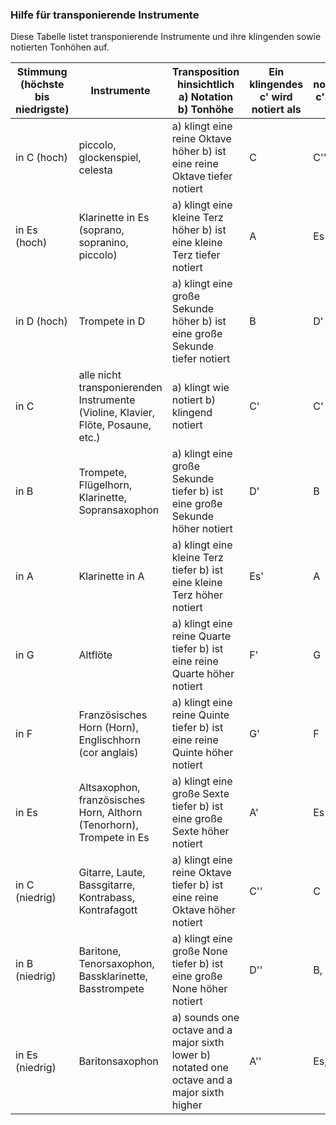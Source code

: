 ### Hilfe für transponierende Instrumente

Diese Tabelle listet transponierende Instrumente und ihre klingenden sowie notierten Tonhöhen auf.

| Stimmung (höchste bis niedrigste) | Instrumente                                                                      | Transposition hinsichtlich a) Notation b) Tonhöhe                                           | Ein klingendes c' wird notiert als | Ein notiertes c' klingt wie |
| --------------------------------- | -------------------------------------------------------------------------------- | ------------------------------------------------------------------------------------------- | ---------------------------------- | --------------------------- |
| in C (hoch)                       | piccolo, glockenspiel, celesta                                                   | a) klingt eine reine Oktave höher b) ist eine reine Oktave tiefer notiert                   | C                                  | C''                         |
| in Es (hoch)                      | Klarinette in Es (soprano, sopranino, piccolo)                                   | a) klingt eine kleine Terz höher b) ist eine kleine Terz tiefer notiert                     | A                                  | Es'                         |
| in D (hoch)                       | Trompete in D                                                                    | a) klingt eine große Sekunde höher b) ist eine große Sekunde tiefer notiert                 | B                                  | D'                          |
| in C                              | alle nicht transponierenden Instrumente (Violine, Klavier, Flöte, Posaune, etc.) | a) klingt wie notiert b) klingend notiert                                                   | C'                                 | C'                          |
| in B                              | Trompete, Flügelhorn, Klarinette, Sopransaxophon                                 | a) klingt eine große Sekunde tiefer b) ist eine große Sekunde höher notiert                 | D'                                 | B                           |
| in A                              | Klarinette in A                                                                  | a) klingt eine kleine Terz tiefer b) ist eine kleine Terz höher notiert                     | Es'                                | A                           |
| in G                              | Altflöte                                                                         | a) klingt eine reine Quarte tiefer b) ist eine reine Quarte höher notiert                   | F'                                 | G                           |
| in F                              | Französisches Horn (Horn), Englischhorn (cor anglais)                            | a) klingt eine reine Quinte tiefer b) ist eine reine Quinte höher notiert                   | G'                                 | F                           |
| in Es                             | Altsaxophon, französisches Horn, Althorn (Tenorhorn), Trompete in Es             | a) klingt eine große Sexte tiefer b) ist eine große Sexte höher notiert                     | A'                                 | Es                          |
| in C (niedrig)                    | Gitarre, Laute, Bassgitarre, Kontrabass, Kontrafagott                            | a) klingt eine reine Oktave tiefer b) ist eine reine Oktave höher notiert                   | C''                                | C                           |
| in B (niedrig)                    | Baritone, Tenorsaxophon, Bassklarinette, Basstrompete                            | a) klingt eine große None tiefer b) ist eine große None höher notiert                       | D''                                | B,                          |
| in Es (niedrig)                   | Baritonsaxophon                                                                  | a) sounds one octave and a major sixth lower b) notated one octave and a major sixth higher | A''                                | Es,                         |
